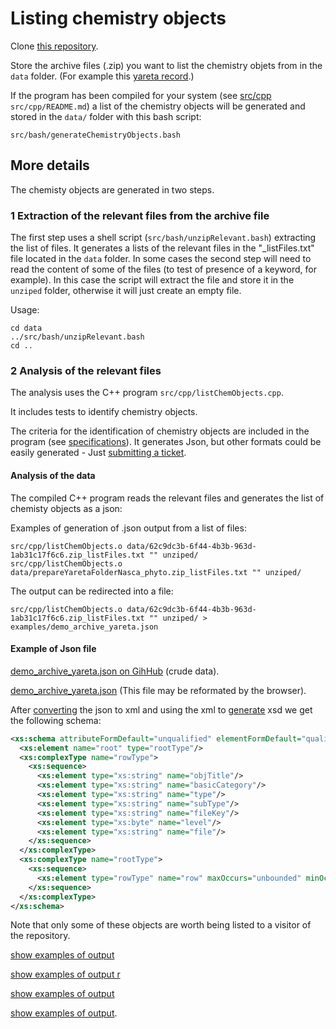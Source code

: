 # Listing chemistry objects

Clone [this repository](https://github.com/CHEMeDATA/ResearchObjectFinder).

Store the archive files (.zip) you want to list the chemistry objets from in the `data` folder. (For example this [yareta record](https://yareta.unige.ch/frontend/archive/62c9dc3b-6f44-4b3b-963d-1ab31c17f6c6).)

If the program has been compiled for your system (see [src/cpp](../src/cpp/README.md) `src/cpp/README.md`) a list of the chemistry objects will be generated and stored in the `data/` folder with this bash script:
```
src/bash/generateChemistryObjects.bash
```
## More details 

The chemisty objects are generated in two steps.

### 1 Extraction of the relevant files from the archive file

The first step uses a shell script (`src/bash/unzipRelevant.bash`) extracting the list of files. It generates a lists of the relevant files in the "_listFiles.txt" file located in the `data` folder. In some cases the second step will need to read the content of some of the files (to test of presence of a keyword, for example). In this case the script will extract the file and store it in the `unziped` folder, otherwise it will just create an empty file.

Usage: 

```
cd data
../src/bash/unzipRelevant.bash
cd ..
```

### 2 Analysis of the relevant files 

The analysis uses the C++ program `src/cpp/listChemObjects.cpp`.

It includes tests to identify chemistry objects.

The criteria for the identification of chemistry objects are included in the program (see [specifications](../specifications/README.md)).
It generates Json, but other formats could be easily generated - Just 
[submitting a ticket](https://github.com/CHEMeDATA/ResearchObjectFinder/issues/new).
#### Analysis of the data

The compiled C++ program reads the relevant files and generates the list of chemisty objects as a json: 

Examples of generation of .json output from a list of files:
```
src/cpp/listChemObjects.o data/62c9dc3b-6f44-4b3b-963d-1ab31c17f6c6.zip_listFiles.txt "" unziped/
src/cpp/listChemObjects.o data/prepareYaretaFolderNasca_phyto.zip_listFiles.txt "" unziped/
```
The output can be redirected into a file:
```
src/cpp/listChemObjects.o data/62c9dc3b-6f44-4b3b-963d-1ab31c17f6c6.zip_listFiles.txt "" unziped/ > examples/demo_archive_yareta.json
```
#### Example of Json file

[demo_archive_yareta.json on GihHub](https://github.com/CHEMeDATA/ResearchObjectFinder/blob/master/examples/demo_archive_yareta.json) (crude data).

[demo_archive_yareta.json](demo_archive_yareta.json) (This file may be reformated by the browser).

After [converting](https://www.freeformatter.com/json-to-xml-converter.html) the json to xml and using the xml to [generate](https://www.freeformatter.com/xsd-generator.html) xsd we get the following schema:
```xml
<xs:schema attributeFormDefault="unqualified" elementFormDefault="qualified" xmlns:xs="http://www.w3.org/2001/XMLSchema">
  <xs:element name="root" type="rootType"/>
  <xs:complexType name="rowType">
    <xs:sequence>
      <xs:element type="xs:string" name="objTitle"/>
      <xs:element type="xs:string" name="basicCategory"/>
      <xs:element type="xs:string" name="type"/>
      <xs:element type="xs:string" name="subType"/>
      <xs:element type="xs:string" name="fileKey"/>
      <xs:element type="xs:byte" name="level"/>
      <xs:element type="xs:string" name="file"/>
    </xs:sequence>
  </xs:complexType>
  <xs:complexType name="rootType">
    <xs:sequence>
      <xs:element type="rowType" name="row" maxOccurs="unbounded" minOccurs="0"/>
    </xs:sequence>
  </xs:complexType>
</xs:schema>
```

Note that only some of these objects are worth being listed to a visitor of the repository.

[show examples of output](../doc)


[show examples of output r](doc)


[show examples of output](../doc/)


[show examples of output](doc/).